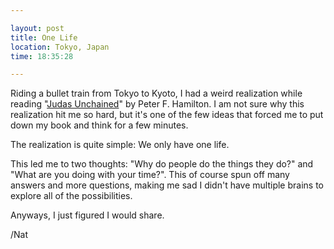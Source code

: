 ```yaml
---

layout: post
title: One Life
location: Tokyo, Japan
time: 18:35:28

---
```


Riding a bullet train from Tokyo to Kyoto, I had a weird realization while reading "[Judas Unchained](https://www.goodreads.com/book/show/45244.Judas_Unchained)" by Peter F. Hamilton. I am not sure why this realization hit me so hard, but it's one of the few ideas that forced me to put down my book and think for a few minutes.

The realization is quite simple: We only have one life. 

This led me to two thoughts: "Why do people do the things they do?" and "What are you doing with your time?". This of course spun off many answers and more questions, making me sad I didn't have multiple brains to explore all of the possibilities.

Anyways, I just figured I would share.

/Nat
